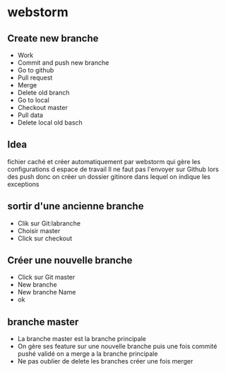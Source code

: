 
# webstorm
## Create new branche
 
* Work
* Commit and push new branche
* Go to github
* Pull request
* Merge
* Delete old branch
* Go to local
* Checkout master
* Pull data
* Delete local old basch

## Idea
fichier caché et créer automatiquement par webstorm qui gère les configurations d espace de travail
Il ne faut pas l'envoyer sur Github lors des push donc on créer un dossier gitinore dans lequel on indique les exceptions 

## sortir d'une ancienne branche
* Clik sur Git:labranche 
* Choisir master
* Click sur checkout 

## Créer une nouvelle branche
* Click  sur Git master
* New branche
* New branche Name 
* ok
	
## branche master
	
 * La branche master est la branche principale
 * On gère ses feature sur une nouvelle branche puis une fois commité pushé validé  on a merge a la branche principale 
 * Ne pas oublier de delete les branches créer une fois merger
    
